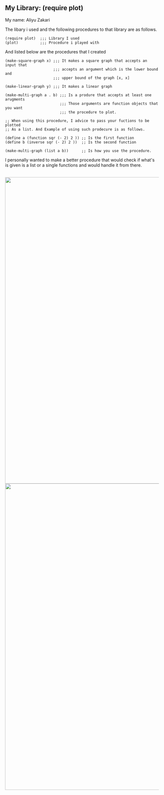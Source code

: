 

## My Library: (require plot)
My name: Aliyu Zakari

The libary i used and the following procedures to that library are as follows.

```
(require plot)  ;;; Library I used
(plot)          ;;; Procedure i played with

```

And listed below are the procedures that I created
```
(make-square-graph x) ;;; It makes a square graph that accepts an input that 
                      ;;; accepts an argument which is the lower bound and 
                      ;;; upper bound of the graph [x, x]

(make-linear-graph y) ;;; It makes a linear graph

(make-multi-graph a . b) ;;; Is a produre that accepts at least one arugments
                         ;;; Those arguments are function objects that you want
                         ;;; the procedure to plot. 

;; When using this procedure, I advice to pass your fuctions to be plotted
;; As a list. And Example of using such prodecure is as follows.

(define a (function sqr (- 2) 2 )) ;; Is the first function 
(define b (inverse sqr (- 2) 2 ))  ;; Is the second function

(make-multi-graph (list a b))      ;; Is how you use the procedure.

```

I personally wanted to make a better procedure 
that would check if what's is given is a list
or a single functions and would handle it from there.

<br>
<img height="1000" src="https://github.com/ABZaxxon/FP1/blob/master/FP2_Souce_Code.png"/>
<img height="1000" src="https://github.com/ABZaxxon/FP1/blob/master/FP2_Output_Picture.png"/>
<br>
